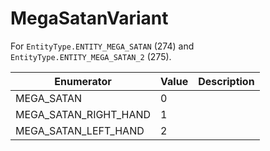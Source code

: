 # MegaSatanVariant

For `EntityType.ENTITY_MEGA_SATAN` (274) and `EntityType.ENTITY_MEGA_SATAN_2` (275). 

| Enumerator | Value | Description |
| - | - | - |
| MEGA_SATAN | 0 |  |
| MEGA_SATAN_RIGHT_HAND | 1 |  |
| MEGA_SATAN_LEFT_HAND | 2 |  |
